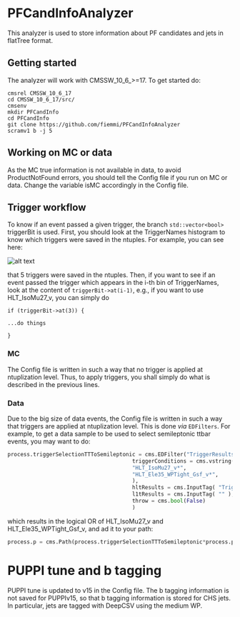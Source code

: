 # PFCandInfoAnalyzer
This analyzer is used to store information about PF candidates and jets in flatTree format.

## Getting started
The analyzer will work with CMSSW_10_6_>=17. To get started do:

```shell
cmsrel CMSSW_10_6_17
cd CMSSW_10_6_17/src/
cmsenv
mkdir PFCandInfo
cd PFCandInfo
git clone https://github.com/fiemmi/PFCandInfoAnalyzer
scramv1 b -j 5
```
## Working on MC or data
As the MC true information is not available in data, to avoid ProductNotFound errors, you should tell the Config file if you run on MC or data. Change the variable isMC accordingly in the Config file.

## Trigger workflow
To know if an event passed a given trigger, the branch ```std::vector<bool>``` triggerBit is used. First, you should look at the TriggerNames histogram to know which triggers were saved in the ntuples. For example, you can see here:

![alt text](http://fiemmi.web.cern.ch/fiemmi/JetMET/TriggerNames.png)

that 5 triggers were saved in the ntuples. Then, if you want to see if an event passed the trigger which appears in the i-th bin of TriggerNames, look at the content of ```triggerBit->at(i-1)```, e.g., if you want to use HLT_IsoMu27_v, you can simply do 

```
if (triggerBit->at(3)) {

...do things

}
```
### MC
The Config file is written in such a way that no trigger is applied at ntuplization level. Thus, to apply triggers, you shall simply do what is described in the previous lines.
### Data
Due to the big size of data events, the Config file is written in such a way that triggers are applied at ntuplization level. This is done _via_ ```EDFilters```. For example, to get a data sample to be used to select semileptonic ttbar events, you may want to do:

```python
process.triggerSelectionTTToSemileptonic = cms.EDFilter("TriggerResultsFilter",
                                       triggerConditions = cms.vstring(
                                       "HLT_IsoMu27_v*",
                                       "HLT_Ele35_WPTight_Gsf_v*",
                                       ),
                                       hltResults = cms.InputTag( "TriggerResults", "", "HLT" ),
                                       l1tResults = cms.InputTag( "" ),
                                       throw = cms.bool(False)
                                       )
```
which results in the logical OR of HLT_IsoMu27_v and HLT_Ele35_WPTight_Gsf_v, and ad it to your path:

```python
process.p = cms.Path(process.triggerSelectionTTToSemileptonic*process.puppiSequence*process.GetPFInfo)
```

# PUPPI tune and b tagging
PUPPI tune is updated to v15 in the Config file. The b tagging information is not saved for PUPPIv15, so that b tagging information is stored for CHS jets. In particular, jets are tagged with DeepCSV using the medium WP.
